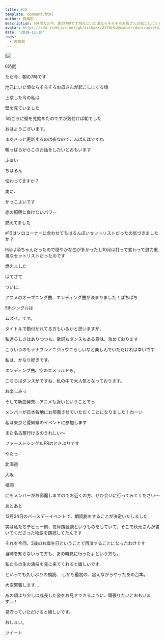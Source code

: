```yaml
---
title: #10
template: comment.html
author: 西條和
description: 6時間ただ今、朝の7時です地元にいた頃ならそろそろお母さんが起こしにくる頃上京した今の...
avatar: https://cdn.jsdelivr.net/gh/zzzhxxx/227WiKi@master/docs/assets/photo/avatar/nagomi.jpg
date: "2019-11-26"
tags:
  - 西條和
---
```


!![](https://cdn.jsdelivr.net/gh/227WiKi/227WiKi-image@master/blog-image/nagomi-2019-11-26_1.jpg)
















6時間


















ただ今、朝の7時です











地元にいた頃ならそろそろお母さんが起こしにくる頃










上京した今の私は









壁を見ていました












1時ごろに壁を見始めたのですが気付けば朝でした













おはようございます。













まあきっと更新するのは夜なのでこんばんはですね













朝っぱらからこのお話をしたいとおもいます









ふぁい








ちはるん







伝わってますか？



実に、


かっこよいです










赤の照明に負けないパワー









燃えてました






#10はソロコーナーに合わせてちはるんぽいセットリストだったの気づきましたか？










9月は萌ちゃんだったので穏やかな曲が多かったし10月は打って変わって迫力重視なセットリストだったのです









燃えました














はてさて











ついに、



アニメのオープニング曲、エンディング曲が決まりました！ぱちぱち







5thシングルは




ムズイ。です。









タイトルで勘付かれてる方もいるかと思いますが、

私達らしさはありつつも、歌詞もダンスもある意味、攻めております










こういうのもナナブンノニジュウニらしいなと楽しんでいただければ幸いです
















私は、かなり好きです。









エンディング曲、空のエメラルドも。






こちらはダンスがですね、私の中で大人気となっております。








お楽しみっ











そして新曲発売、アニメも近いということでっ

メンバーが日本各地にお邪魔させていただくことになりました！わーい










私は東京と愛知県のイベントに参加します









また名古屋行けるのうれしい〜







ファーストシングルPRのときぶりです

やたっ













北海道

大阪

福岡



にもメンバーがお邪魔しますのでお近くの方、ぜひ会いに行ってみてください〜









あとあと





12月24日のバースデーイベントで、朗読劇をすることが決定いたしました










実は私たちデビュー前、毎月朗読劇というものをしていて、そこで秋元さんが書いてくださった物語を朗読してたんです








それを今回、3歳のお誕生日ということで再演することになったわけです







当時を知らないって方も、あの時見に行ったよという方も。






私たちの生の演技を見に来てくれると嬉しいです


















といっても久しぶりの朗読、
しかも最初の、震えながらやったあの台本。








大変緊張します…











あの頃より少しは成長した姿をお見せできるように、頑張りたいとおもいます…！














見守っていただけると嬉しいです。










おしまい。


ツイート



